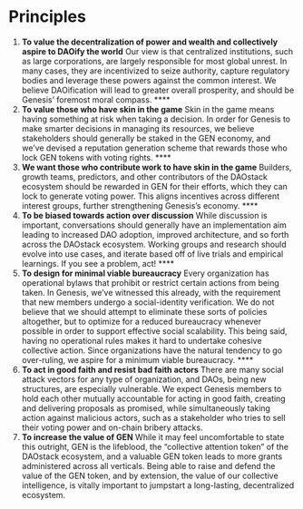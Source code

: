 # Principles



1. **To value the decentralization of power and wealth and collectively aspire to DAOify the world**  Our view is that centralized institutions, such as large corporations, are largely responsible for most global unrest. In many cases, they are incentivized to seize authority, capture regulatory bodies and leverage these powers against the common interest. We believe DAOification will lead to greater overall prosperity, and should be Genesis’ foremost moral compass.  ****
2. **To value those who have skin in the game**  Skin in the game means having something at risk when taking a decision. In order for Genesis to make smarter decisions in managing its resources, we believe stakeholders should generally be staked in the GEN economy, and we’ve devised a reputation generation scheme that rewards those who lock GEN tokens with voting rights.  ****
3. **We want those who contribute work to have skin in the game**  Builders, growth teams, predictors, and other contributors of the DAOstack ecosystem should be rewarded in GEN for their efforts, which they can lock to generate voting power. This aligns incentives across different interest groups, further strengthening Genesis’s economy.  ****
4. **To be biased towards action over discussion**  While discussion is important, conversations should generally have an implementation aim leading to increased DAO adoption, improved architecture, and so forth across the DAOstack ecosystem. Working groups and research should evolve into use cases, and iterate based off of live trials and empirical learnings. If you see a problem, act!  ****
5. **To design for minimal viable bureaucracy**  Every organization has operational bylaws that prohibit or restrict certain actions from being taken. In Genesis, we’ve witnessed this already, with the requirement that new members undergo a social-identity verification. We do not believe that we should attempt to eliminate these sorts of policies altogether, but to optimize for a reduced bureaucracy whenever possible in order to support effective social scalability. This being said, having no operational rules makes it hard to undertake cohesive collective action. Since organizations have the natural tendency to go over-ruling, we aspire for a minimum viable bureaucracy.  ****
6. **To act in good faith and resist bad faith actors**  There are many social attack vectors for any type of organization, and DAOs, being new structures, are especially vulnerable. We expect Genesis members to hold each other mutually accountable for acting in good faith, creating and delivering proposals as promised, while simultaneously taking action against malicious actors, such as a stakeholder who tries to sell their voting power and on-chain bribery attacks. 
7.  **To increase the value of GEN**  While it may feel uncomfortable to state this outright, GEN is the lifeblood, the “collective attention token” of the DAOstack ecosystem, and a valuable GEN token leads to more grants administered across all verticals. Being able to raise and defend the value of the GEN token, and by extension, the value of our collective intelligence,  is vitally important to jumpstart a long-lasting, decentralized ecosystem.

